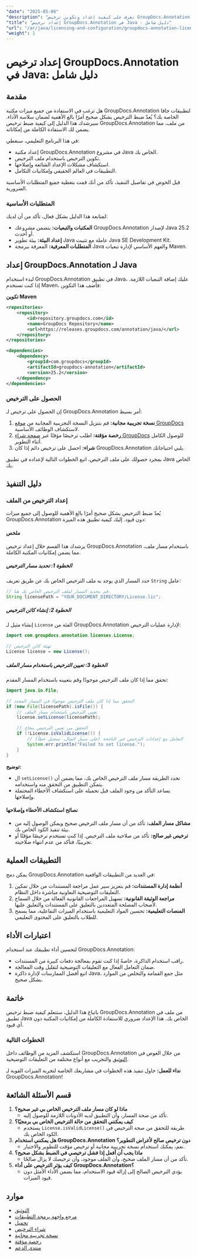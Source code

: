 ```yaml
---
"date": "2025-05-06"
"description": "تعرف على كيفية إعداد وتكوين ترخيص GroupDocs.Annotation لتطبيقات Java الخاصة بك، وفتح الميزات الكاملة بسهولة."
"title": "إعداد ترخيص GroupDocs.Annotation في Java - دليل شامل"
"url": "/ar/java/licensing-and-configuration/groupdocs-annotation-license-java-setup/"
"weight": 1
---
```


# إعداد ترخيص GroupDocs.Annotation في Java: دليل شامل

## مقدمة

هل ترغب في الاستفادة من جميع ميزات مكتبة GroupDocs.Annotation لتطبيقات جافا الخاصة بك؟ يُعدّ ضبط الترخيص بشكل صحيح أمرًا بالغ الأهمية لضمان سلاسة الأداء. سيرشدك هذا الدليل إلى كيفية ضبط ترخيص GroupDocs.Annotation من ملف، مما يضمن لك الاستفادة الكاملة من إمكاناته.

في هذا البرنامج التعليمي، سنغطي:
- إعداد مكتبة GroupDocs.Annotation في مشروع Java الخاص بك.
- تكوين الترخيص باستخدام ملف الترخيص.
- استكشاف مشكلات الإعداد الشائعة وإصلاحها.
- التطبيقات في العالم الحقيقي وإمكانيات التكامل.

قبل الخوض في تفاصيل التنفيذ، تأكد من أنك قمت بتغطية جميع المتطلبات الأساسية الضرورية.

### المتطلبات الأساسية

لمتابعة هذا الدليل بشكل فعال، تأكد من أن لديك:
- **المكتبات والتبعيات:** يتضمن مشروعك GroupDocs.Annotation لإصدار Java 25.2 أو أحدث.
- **إعداد البيئة:** بيئة تطوير Java عاملة مع تثبيت Java SE Development Kit.
- **المتطلبات المعرفية:** المعرفة ببرمجة Java والفهم الأساسي لإدارة تبعيات Maven.

## إعداد GroupDocs.Annotation لـ Java

لبدء استخدام GroupDocs.Annotation في تطبيق Java، عليك إضافة التبعيات اللازمة. إذا كنت تستخدم Maven، فأضف هذا التكوين:

**تكوين Maven**

```xml
<repositories>
    <repository>
        <id>repository.groupdocs.com</id>
        <name>GroupDocs Repository</name>
        <url>https://releases.groupdocs.com/annotation/java/</url>
    </repository>
</repositories>

<dependencies>
    <dependency>
        <groupId>com.groupdocs</groupId>
        <artifactId>groupdocs-annotation</artifactId>
        <version>25.2</version>
    </dependency>
</dependencies>
```

### الحصول على الترخيص

إن الحصول على ترخيص لـ GroupDocs.Annotation أمر بسيط:
1. **نسخة تجريبية مجانية:** قم بتنزيل النسخة التجريبية المجانية من [موقع GroupDocs](https://releases.groupdocs.com/annotation/java/) لاستكشاف الوظائف الأساسية.
2. **رخصة مؤقتة:** اطلب ترخيصًا مؤقتًا عبر [صفحة شراء GroupDocs](https://purchase.groupdocs.com/temporary-license/) للوصول الكامل أثناء التطوير.
3. **شراء:** احصل على ترخيص دائم إذا كان GroupDocs.Annotation يلبي احتياجاتك.

بمجرد حصولك على ملف الترخيص، اتبع الخطوات التالية لإعداده في تطبيق Java الخاص بك.

## دليل التنفيذ

### إعداد الترخيص من الملف

يُعدّ ضبط الترخيص بشكل صحيح أمرًا بالغ الأهمية للوصول إلى جميع ميزات GroupDocs.Annotation دون قيود. إليك كيفية تطبيق هذه الميزة:

#### ملخص
يرشدك هذا القسم خلال إعداد ترخيص GroupDocs.Annotation باستخدام مسار ملف، مما يضمن إمكانيات المكتبة الكاملة.

##### الخطوة 1: تحديد مسار الترخيص

حدد المسار الذي يوجد به ملف الترخيص الخاص بك عن طريق تعريف `String` عامل:

```java
// قم بتحديد المسار لملف الترخيص الخاص بك هنا.
String licensePath = "YOUR_DOCUMENT_DIRECTORY/License.lic";
```

##### الخطوة 2: إنشاء كائن الترخيص

إنشاء مثيل لـ `License` الفئة من GroupDocs.Annotation لإدارة عمليات الترخيص:

```java
import com.groupdocs.annotation.licenses.License;

// تهيئة كائن الترخيص
License license = new License();
```

##### الخطوة 3: تعيين الترخيص باستخدام مسار الملف

تحقق مما إذا كان ملف الترخيص موجودًا وقم بتعيينه باستخدام المسار المقدم:

```java
import java.io.File;

// التحقق مما إذا كان ملف الترخيص موجودًا في المسار المحدد
if (new File(licensePath).isFile()) {
    // تعيين الترخيص باستخدام مسار الملف
    license.setLicense(licensePath);

    // التحقق من تعيين الترخيص بنجاح
    if (!License.isValidLicense()) {
        // التعامل مع إعدادات الترخيص غير الناجحة (على سبيل المثال، تسجيل خطأ)
        System.err.println("Failed to set license.");
    }
}
```

**توضيح:** 
- ال `setLicense()` تحدد الطريقة مسار ملف الترخيص الخاص بك، مما يضمن أن يتمكن التطبيق من التحقق منه واستخدامه.
- يساعد التأكد من وجود الملف قبل تحميله على استكشاف الأخطاء المحتملة وإصلاحها.

#### نصائح استكشاف الأخطاء وإصلاحها
- **مشاكل مسار الملف:** تأكد من أن مسار ملف الترخيص صحيح ويمكن الوصول إليه من بيئة تنفيذ الكود الخاص بك.
- **ترخيص غير صالح:** تأكد من صلاحية ملف الترخيص. إذا كنت تستخدم ترخيصًا مؤقتًا أو تجريبيًا، فتأكد من عدم انتهاء صلاحيته.

## التطبيقات العملية

يمكن دمج GroupDocs.Annotation في العديد من التطبيقات الواقعية:
1. **أنظمة إدارة المستندات:** قم بتعزيز سير عمل مراجعة المستندات من خلال تمكين التعليقات التوضيحية التعاونية مباشرة داخل النظام.
2. **مراجعة الوثيقة القانونية:** تسهيل المراجعات القانونية الفعالة من خلال السماح لأصحاب المصلحة المتعددين بالتعليق على المستندات والتعليق عليها.
3. **المنصات التعليمية:** تحسين المواد التعليمية باستخدام الميزات التفاعلية، مما يسمح للطلاب بالتعليق على المحتوى التعليمي.

## اعتبارات الأداء

لتحسين أداء تطبيقك عند استخدام GroupDocs.Annotation:
- راقب استخدام الذاكرة، خاصةً إذا كنت تقوم بمعالجة دفعات كبيرة من المستندات.
- ضمان التعامل الفعال مع التعليقات التوضيحية لتقليل وقت المعالجة.
- اتبع أفضل الممارسات لإدارة ذاكرة Java، مثل جمع القمامة والتخلص من الموارد بشكل صحيح.

## خاتمة

باتباع هذا الدليل، ستتعلم كيفية ضبط ترخيص GroupDocs.Annotation من ملف في تطبيق Java الخاص بك. هذا الإعداد ضروري للاستفادة الكاملة من إمكانيات المكتبة دون أي قيود.

### الخطوات التالية

استكشف المزيد من الوظائف داخل GroupDocs.Annotation من خلال الغوص في [التوثيق](https://docs.groupdocs.com/annotation/java/) والتجريب مع أنواع مختلفة من التعليقات التوضيحية.

**نداء للعمل:** حاول تنفيذ هذه الخطوات في مشاريعك الخاصة لتجربة الميزات القوية لـ GroupDocs.Annotation!

## قسم الأسئلة الشائعة

1. **ماذا لو كان مسار ملف الترخيص الخاص بي غير صحيح؟**
   - تأكد من صحة المسار، وأن التطبيق لديه الأذونات اللازمة للوصول إليه.
2. **كيف يمكنني التحقق من حالة الترخيص الخاص بي برمجيًا؟**
   - يستخدم `License.isValidLicense()` طريقة للتحقق من صحة الترخيص في الكود الخاص بك.
3. **هل يمكنني استخدام GroupDocs.Annotation دون ترخيص صالح لأغراض التطوير؟**
   - نعم، يمكنك استخدام نسخة تجريبية مجانية أو ترخيص مؤقت للتطوير والاختبار.
4. **ماذا يجب أن أفعل إذا فشل ترخيصي في الضبط بشكل صحيح؟**
   - تأكد من أن مسار الملف صحيح، وأن الملف موجود، وأن ترخيصك لا يزال صالحًا.
5. **كيف يؤثر الترخيص على أداء GroupDocs.Annotation؟**
   - يؤدي الترخيص الصالح إلى إزالة قيود الاستخدام، مما يضمن الأداء الأمثل دون قيود الميزات.

## موارد

- [التوثيق](https://docs.groupdocs.com/annotation/java/)
- [مرجع واجهة برمجة التطبيقات](https://reference.groupdocs.com/annotation/java/)
- [تحميل](https://releases.groupdocs.com/annotation/java/)
- [شراء الترخيص](https://purchase.groupdocs.com/buy)
- [نسخة تجريبية مجانية](https://releases.groupdocs.com/annotation/java/)
- [رخصة مؤقتة](https://purchase.groupdocs.com/temporary-license/)
- [منتدى الدعم](https://forum.groupdocs.com/c/annotation/)